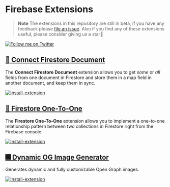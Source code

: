 # Firebase Extensions

> **Note** The extensions in this repository are still in beta, if you have any feedback please [file an issue](). Also if you find any of these extensions useful, please consider giving us a star🌟

[![Follow me on Twitter](https://img.shields.io/twitter/follow/yamankatby?style=social)](https://twitter.com/intent/follow?screen_name=yamankatby)

## [🔌 Connect Firestore Document](https://github.com/yamankatby/firebase-extensions/tree/main/firestore-connect-document)

The **Connect Firestore Document** extension allows you to get _some_ or _all_ fields from one document in Firestore and store them in a map field in another document, and keep them in sync.

[![install-extension](https://user-images.githubusercontent.com/35961879/201528504-4e99bfc7-8691-4151-b63d-0511097d7c18.png)](https://console.firebase.google.com/project/_/extensions/install?ref=yaman/firestore-connect-document)

## [🔗 Firestore One-To-One](https://github.com/yamankatby/firebase-extensions/tree/main/firestore-one-to-one)

The **Firestore One-To-One** extension allows you to implement a one-to-one relationship pattern between two collections in Firestore right from the Firebase console.

[![install-extension](https://user-images.githubusercontent.com/35961879/201528504-4e99bfc7-8691-4151-b63d-0511097d7c18.png)](https://console.firebase.google.com/project/_/extensions/install?ref=yaman/firestore-one-to-one)

## [🎆 Dynamic OG Image Generator](https://github.com/yamankatby/firebase-extensions/tree/main/generate-og-image)

Generates dynamic and fully customizable Open Graph images.

[![install-extension](https://user-images.githubusercontent.com/35961879/201528504-4e99bfc7-8691-4151-b63d-0511097d7c18.png)](https://console.firebase.google.com/project/_/extensions/install?ref=yaman/generate-og-image)

